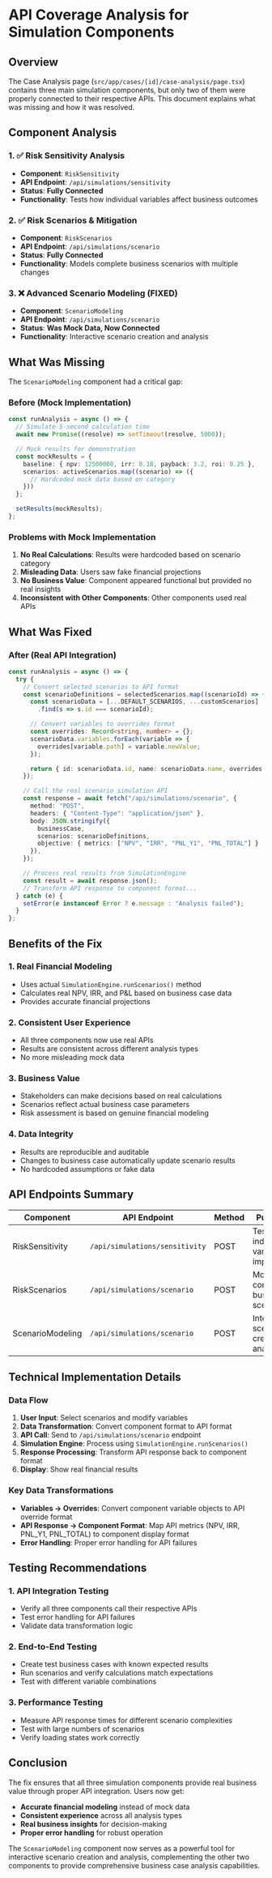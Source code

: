 # API Coverage Analysis for Simulation Components

## Overview

The Case Analysis page (`src/app/cases/[id]/case-analysis/page.tsx`) contains three main simulation components, but only two of them were properly connected to their respective APIs. This document explains what was missing and how it was resolved.

## Component Analysis

### 1. ✅ Risk Sensitivity Analysis
- **Component**: `RiskSensitivity`
- **API Endpoint**: `/api/simulations/sensitivity`
- **Status**: **Fully Connected**
- **Functionality**: Tests how individual variables affect business outcomes

### 2. ✅ Risk Scenarios & Mitigation
- **Component**: `RiskScenarios`
- **API Endpoint**: `/api/simulations/scenario`
- **Status**: **Fully Connected**
- **Functionality**: Models complete business scenarios with multiple changes

### 3. ❌ Advanced Scenario Modeling (FIXED)
- **Component**: `ScenarioModeling`
- **API Endpoint**: `/api/simulations/scenario`
- **Status**: **Was Mock Data, Now Connected**
- **Functionality**: Interactive scenario creation and analysis

## What Was Missing

The `ScenarioModeling` component had a critical gap:

### Before (Mock Implementation)
```typescript
const runAnalysis = async () => {
  // Simulate 5-second calculation time
  await new Promise((resolve) => setTimeout(resolve, 5000));

  // Mock results for demonstration
  const mockResults = {
    baseline: { npv: 12500000, irr: 0.18, payback: 3.2, roi: 0.25 },
    scenarios: activeScenarios.map((scenario) => ({
      // Hardcoded mock data based on category
    }))
  };

  setResults(mockResults);
};
```

### Problems with Mock Implementation
1. **No Real Calculations**: Results were hardcoded based on scenario category
2. **Misleading Data**: Users saw fake financial projections
3. **No Business Value**: Component appeared functional but provided no real insights
4. **Inconsistent with Other Components**: Other components used real APIs

## What Was Fixed

### After (Real API Integration)
```typescript
const runAnalysis = async () => {
  try {
    // Convert selected scenarios to API format
    const scenarioDefinitions = selectedScenarios.map((scenarioId) => {
      const scenarioData = [...DEFAULT_SCENARIOS, ...customScenarios]
        .find(s => s.id === scenarioId);

      // Convert variables to overrides format
      const overrides: Record<string, number> = {};
      scenarioData.variables.forEach(variable => {
        overrides[variable.path] = variable.newValue;
      });

      return { id: scenarioData.id, name: scenarioData.name, overrides };
    });

    // Call the real scenario simulation API
    const response = await fetch("/api/simulations/scenario", {
      method: "POST",
      headers: { "Content-Type": "application/json" },
      body: JSON.stringify({
        businessCase,
        scenarios: scenarioDefinitions,
        objective: { metrics: ["NPV", "IRR", "PNL_Y1", "PNL_TOTAL"] }
      }),
    });

    // Process real results from SimulationEngine
    const result = await response.json();
    // Transform API response to component format...
  } catch (e) {
    setError(e instanceof Error ? e.message : "Analysis failed");
  }
};
```

## Benefits of the Fix

### 1. **Real Financial Modeling**
- Uses actual `SimulationEngine.runScenarios()` method
- Calculates real NPV, IRR, and P&L based on business case data
- Provides accurate financial projections

### 2. **Consistent User Experience**
- All three components now use real APIs
- Results are consistent across different analysis types
- No more misleading mock data

### 3. **Business Value**
- Stakeholders can make decisions based on real calculations
- Scenarios reflect actual business case parameters
- Risk assessment is based on genuine financial modeling

### 4. **Data Integrity**
- Results are reproducible and auditable
- Changes to business case automatically update scenario results
- No hardcoded assumptions or fake data

## API Endpoints Summary

| Component | API Endpoint | Method | Purpose |
|-----------|--------------|---------|---------|
| RiskSensitivity | `/api/simulations/sensitivity` | POST | Test individual variable impacts |
| RiskScenarios | `/api/simulations/scenario` | POST | Model complete business scenarios |
| ScenarioModeling | `/api/simulations/scenario` | POST | Interactive scenario creation & analysis |

## Technical Implementation Details

### Data Flow
1. **User Input**: Select scenarios and modify variables
2. **Data Transformation**: Convert component format to API format
3. **API Call**: Send to `/api/simulations/scenario` endpoint
4. **Simulation Engine**: Process using `SimulationEngine.runScenarios()`
5. **Response Processing**: Transform API response back to component format
6. **Display**: Show real financial results

### Key Data Transformations
- **Variables → Overrides**: Convert component variable objects to API override format
- **API Response → Component Format**: Map API metrics (NPV, IRR, PNL_Y1, PNL_TOTAL) to component display format
- **Error Handling**: Proper error handling for API failures

## Testing Recommendations

### 1. **API Integration Testing**
- Verify all three components call their respective APIs
- Test error handling for API failures
- Validate data transformation logic

### 2. **End-to-End Testing**
- Create test business cases with known expected results
- Run scenarios and verify calculations match expectations
- Test with different variable combinations

### 3. **Performance Testing**
- Measure API response times for different scenario complexities
- Test with large numbers of scenarios
- Verify loading states work correctly

## Conclusion

The fix ensures that all three simulation components provide real business value through proper API integration. Users now get:

- **Accurate financial modeling** instead of mock data
- **Consistent experience** across all analysis types
- **Real business insights** for decision-making
- **Proper error handling** for robust operation

The `ScenarioModeling` component now serves as a powerful tool for interactive scenario creation and analysis, complementing the other two components to provide comprehensive business case analysis capabilities.
